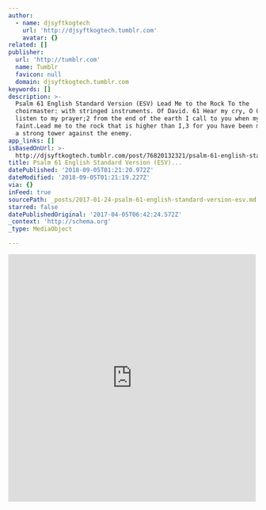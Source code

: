 ```yaml
---
author:
  - name: djsyftkogtech
    url: 'http://djsyftkogtech.tumblr.com'
    avatar: {}
related: []
publisher:
  url: 'http://tumblr.com'
  name: Tumblr
  favicon: null
  domain: djsyftkogtech.tumblr.com
keywords: []
description: >-
  Psalm 61 English Standard Version (ESV) Lead Me to the Rock To the
  choirmaster: with stringed instruments. Of David. 61 Hear my cry, O God,
  listen to my prayer;2 from the end of the earth I call to you when my heart is
  faint.Lead me to the rock that is higher than I,3 for you have been my refuge,
  a strong tower against the enemy.
app_links: []
isBasedOnUrl: >-
  http://djsyftkogtech.tumblr.com/post/76820132321/psalm-61-english-standard-version-esv-lead-me
title: Psalm 61 English Standard Version (ESV)...
datePublished: '2018-09-05T01:21:20.972Z'
dateModified: '2018-09-05T01:21:19.227Z'
via: {}
inFeed: true
sourcePath: _posts/2017-01-24-psalm-61-english-standard-version-esv.md
starred: false
datePublishedOriginal: '2017-04-05T06:42:24.572Z'
_context: 'http://schema.org'
_type: MediaObject

---
```

<iframe src="http://cdn.embedly.com/widgets/media.html?url=http%3A%2F%2Fdjsyftkogtech.tumblr.com%2Fpost%2F76820132321%2Fpsalm-61-english-standard-version-esv-lead-me&amp;src=https%3A%2F%2Fw.soundcloud.com%2Fplayer%2F%3Furl%3Dhttp%253A%252F%252Fapi.soundcloud.com%252Ftracks%252F134775898%26visual%3Dtrue%26liking%3Dfalse%26sharing%3Dfalse%26auto_play%3Dfalse%26show_comments%3Dfalse%26continuous_play%3Dfalse%26origin%3Dtumblr&amp;type=text%2Fhtml&amp;key=b7d04c9b404c499eba89ee7072e1c4f7&amp;schema=tumblr" width="500" height="500" scrolling="no" frameborder="0" allowfullscreen="" style=""></iframe>